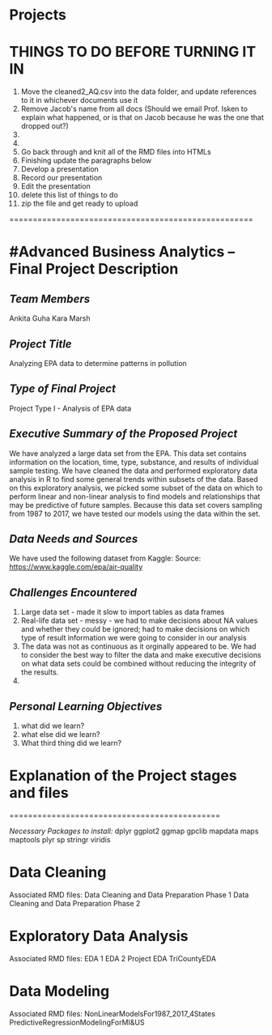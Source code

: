 # Projects
# THINGS TO DO BEFORE TURNING IT IN
1) Move the cleaned2_AQ.csv into the data folder, and update references to it in whichever documents use it
2) Remove Jacob's name from all docs (Should we email Prof. Isken to explain what happened, or is that on Jacob because he was the one that dropped out?)
3) 
4) 
5) Go back through and knit all of the RMD files into HTMLs
6) Finishing update the paragraphs below
7) Develop a presentation
8) Record our presentation
9) Edit the presentation
10) delete this list of things to do 
11) zip the file and get ready to upload

====================================================


#Advanced Business Analytics – Final Project Description
========================================================

*Team Members*
------------
Ankita Guha
Kara Marsh

*Project Title*
-------------
Analyzing EPA data to determine patterns in pollution

*Type of Final Project*
---------------------
Project Type I - Analysis of EPA data

*Executive Summary of the Proposed Project*
-----------------------------------------
We have analyzed a large data set from the EPA. This data set contains 
information on the location, time, type, substance, and results of individual 
sample testing. We have cleaned the data and performed exploratory data 
analysis in R to find some general trends within subsets of the data. Based on
this exploratory analysis, we picked some subset of the data on which to 
perform linear and non-linear analysis to find models and relationships that 
may be predictive of future samples. Because this data set covers sampling 
from 1987 to 2017, we have tested our models using the data within the set. 

*Data Needs and Sources*
-----------------------
We have used the following dataset from Kaggle:
Source: https://www.kaggle.com/epa/air-quality

*Challenges Encountered*
-----------------------
1) Large data set - made it slow to import tables as data frames
2) Real-life data set - messy - we had to make decisions about NA values and 
whether they could be ignored; had to make decisions on which type of result 
information we were going to consider in our analysis
3) The data was not as continuous as it orginally appeared to be. We had to 
consider the best way to filter the data and make executive decisions on what
data sets could be combined without reducing the integrity of the results. 
4) 

*Personal Learning Objectives*
----------------------------
1) what did we learn?
2) what else did we learn?
3) What third thing did we learn?


# Explanation of the Project stages and files
=============================================

*Necessary Packages to install:*
dplyr
ggplot2
ggmap
gpclib
mapdata
maps
maptools
plyr
sp
stringr
viridis

# Data Cleaning
Associated RMD files: 
Data Cleaning and Data Preparation Phase 1
Data Cleaning and Data Preparation Phase 2


# Exploratory Data Analysis
Associated RMD files: 
EDA 1
EDA 2
Project EDA
TriCountyEDA

# Data Modeling
Associated RMD files: 
NonLinearModelsFor1987_2017_4States
PredictiveRegressionModelingForMI&US



